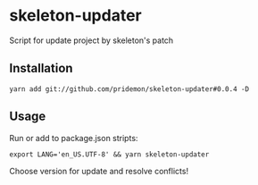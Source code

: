 # skeleton-updater
Script for update project by skeleton's patch

## Installation
`yarn add git://github.com/pridemon/skeleton-updater#0.0.4 -D`

## Usage
Run or add to package.json stripts:

`export LANG='en_US.UTF-8' && yarn skeleton-updater`

Choose version for update and resolve conflicts!
